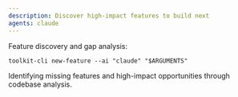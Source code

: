 ```yaml
---
description: Discover high-impact features to build next
agents: claude
---
```


Feature discovery and gap analysis:

`toolkit-cli new-feature --ai "claude" "$ARGUMENTS"`

Identifying missing features and high-impact opportunities through codebase analysis.
